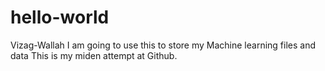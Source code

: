 # hello-world
Vizag-Wallah
I am going to use this to store my Machine learning files and data
This is my miden attempt at Github. 
